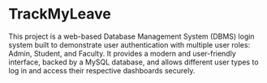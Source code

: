 # TrackMyLeave
This project is a web-based Database Management System (DBMS) login system built to demonstrate user authentication with multiple user roles: Admin, Student, and Faculty. It provides a modern and user-friendly interface, backed by a MySQL database, and allows different user types to log in and access their respective dashboards securely.
